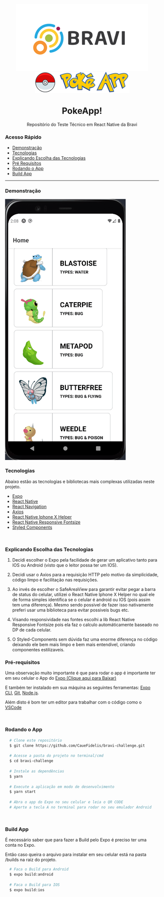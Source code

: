 <div align='center'>
  <img alt='Logo PokeApp' src='./github/logoBravi.png' style='margin: 0 auto'/>
</div>
  
<div align='center'>
  <img alt='Logo PokeApp' src='./assets/logo.png' style='margin: 0 auto'/>
</div>
<h1 align='center'>
  PokeApp!
</h1>

<p align="center">Repositório do Teste Técnico em React Native da Bravi</p>

### Acesso Rápido

- <a href="#demonstração">Demonstração</a>
- <a href="#tecnologias">Tecnologias</a>
- <a href="#explicando-escolha-das-tecnologias">Explicando Escolha das Tecnologias</a>
- <a href="#prrequisitos">Pré Requisitos</a>
- <a href="#rodando-o-app">Rodando o App</a>
- <a href="#build-app">Build App</a>

---

### Demonstração

<img alt='Demonstração do App' src='./github/demo.gif' style='margin: 0 auto'/>

<br>

### Tecnologias

Abaixo estão as tecnologias e bibliotecas mais complexas utilizadas neste projeto.

- [Expo](https://docs.expo.dev/get-started/installation/)
- [React Native](https://reactnative.dev/docs/getting-started)
- [React Navigation](https://reactnavigation.org/docs/getting-started/)
- [Axios](https://axios-http.com/)
- [React Native Iphone X Helper](https://github.com/ptelad/react-native-iphone-x-helper)
- [React Native Responsive Fontsize](https://github.com/heyman333/react-native-responsive-fontSize)
- [Styled Components](https://styled-components.com/)

<br>

### Explicando Escolha das Tecnologias

1. Decidi escolher o Expo pela facilidade de gerar um aplicativo tanto para IOS ou Android (visto que o leitor possa ter um IOS).

2. Decidi usar o Axios para a requisição HTTP pelo motivo da simplicidade, código limpo e facilitação nas requisições.

3. Ao invés de escolher o SafeAreaView para garantir evitar pegar a barra de status do celular, utilizei o React Native Iphone X Helper no qual ele de forma simples identifica se o celular é android ou IOS (pois assim tem uma diferença). Mesmo sendo possivel de fazer isso nativamente preferi usar uma biblioteca para evitar possiveis bugs etc.

4. Visando responsividade nas fontes escolhi a lib React Native Responsive Fontsize pois ela faz o calculo automáticamente baseado no DP de cada celular.

5. O Styled-Components sem dúvida faz uma enorme diferença no código deixando ele bem mais limpo e bem mais entendivel, criando componentes estilizaveis.

### Pré-requisitos

Uma observação muito importante é que para rodar o app é importante ter em seu celular o App do [Expo (Clique aqui para Baixar)](https://play.google.com/store/apps/details?id=host.exp.exponent)

E também ter instalado em sua máquina as seguintes ferramentas: [Expo CLI](https://docs.expo.dev/get-started/installation/),
[Git](https://git-scm.com), [Node.js](https://nodejs.org/pt-br/).

Além disto é bom ter um editor para trabalhar com o código como o [VSCode](https://code.visualstudio.com/)

<br>

### Rodando o App

```bash
  # Clone este repositório
  $ git clone https://github.com/CaueFidelis/bravi-challenge.git

  # Acesse a pasta do projeto no terminal/cmd
  $ cd bravi-challenge

  # Instale as dependências
  $ yarn

  # Execute a aplicação em modo de desenvolvimento
  $ yarn start

  # Abra o app do Expo no seu celular e leia o QR CODE
  # Aperte a tecla A no terminal para rodar no seu emulador Android
```

<br>

### Build App

É necessário saber que para fazer a Build pelo Expo é preciso ter uma conta no Expo.

Então caso queira o arquivo para instalar em seu celular está na pasta /builds na raiz do projeto.

```bash
  # Faca o Build para Android
  $ expo build:android

  # Faca o Build para IOS
  $ expo build:ios
```
